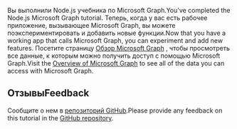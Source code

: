 <!-- markdownlint-disable MD002 MD041 -->

<span data-ttu-id="bfe8e-101">Вы выполнили Node.js учебника по Microsoft Graph.</span><span class="sxs-lookup"><span data-stu-id="bfe8e-101">You've completed the Node.js Microsoft Graph tutorial.</span></span> <span data-ttu-id="bfe8e-102">Теперь, когда у вас есть рабочее приложение, вызывающее Microsoft Graph, вы можете поэкспериментировать и добавить новые функции.</span><span class="sxs-lookup"><span data-stu-id="bfe8e-102">Now that you have a working app that calls Microsoft Graph, you can experiment and add new features.</span></span> <span data-ttu-id="bfe8e-103">Посетите страницу [Обзор Microsoft Graph](/graph/overview) , чтобы просмотреть все данные, к которым можно получить доступ с помощью Microsoft Graph.</span><span class="sxs-lookup"><span data-stu-id="bfe8e-103">Visit the [Overview of Microsoft Graph](/graph/overview) to see all of the data you can access with Microsoft Graph.</span></span>

## <a name="feedback"></a><span data-ttu-id="bfe8e-104">Отзывы</span><span class="sxs-lookup"><span data-stu-id="bfe8e-104">Feedback</span></span>

<span data-ttu-id="bfe8e-105">Сообщите о нем в [репозиторий GitHub](https://github.com/microsoftgraph/msgraph-training-nodeexpressapp).</span><span class="sxs-lookup"><span data-stu-id="bfe8e-105">Please provide any feedback on this tutorial in the [GitHub repository](https://github.com/microsoftgraph/msgraph-training-nodeexpressapp).</span></span>
